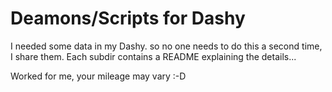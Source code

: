 # Deamons/Scripts for Dashy

I needed some data in my Dashy. so no one needs to do this a second time, I share them.
Each subdir contains a README explaining the details...

Worked for me, your mileage may vary :-D

